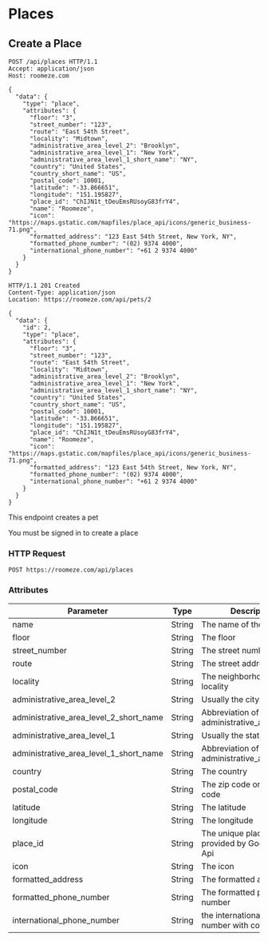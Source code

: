 # Places

## Create a Place

```http
POST /api/places HTTP/1.1
Accept: application/json
Host: roomeze.com

{
  "data": {
    "type": "place",
    "attributes": {
      "floor": "3",
      "street_number": "123",
      "route": "East 54th Street",
      "locality": "Midtown",
      "administrative_area_level_2": "Brooklyn",
      "administrative_area_level_1": "New York",
      "administrative_area_level_1_short_name": "NY",
      "country": "United States",
      "country_short_name": "US",
      "postal_code": 10001,
      "latitude": "-33.866651",
      "longitude": "151.195827",
      "place_id": "ChIJN1t_tDeuEmsRUsoyG83frY4",
      "name": "Roomeze",
      "icon": "https://maps.gstatic.com/mapfiles/place_api/icons/generic_business-71.png",
      "formatted_address": "123 East 54th Street, New York, NY",
      "formatted_phone_number": "(02) 9374 4000",
      "international_phone_number": "+61 2 9374 4000"
    }
  }
}
```
```http
HTTP/1.1 201 Created
Content-Type: application/json
Location: https://roomeze.com/api/pets/2

{
  "data": {
    "id": 2,
    "type": "place",
    "attributes": {
      "floor": "3",
      "street_number": "123",
      "route": "East 54th Street",
      "locality": "Midtown",
      "administrative_area_level_2": "Brooklyn",
      "administrative_area_level_1": "New York",
      "administrative_area_level_1_short_name": "NY",
      "country": "United States",
      "country_short_name": "US",
      "postal_code": 10001,
      "latitude": "-33.866651",
      "longitude": "151.195827",
      "place_id": "ChIJN1t_tDeuEmsRUsoyG83frY4",
      "name": "Roomeze",
      "icon": "https://maps.gstatic.com/mapfiles/place_api/icons/generic_business-71.png",
      "formatted_address": "123 East 54th Street, New York, NY",
      "formatted_phone_number": "(02) 9374 4000",
      "international_phone_number": "+61 2 9374 4000"
    }
  }
}
```

This endpoint creates a pet

<aside class="notice">
You must be signed in to create a place
</aside>

### HTTP Request

`POST https://roomeze.com/api/places`

### Attributes

Parameter                              | Type   | Description
-------------------------------------- | ------ | -----------
name                                   | String | The name of the place
floor                                  | String | The floor
street_number                          | String | The street number
route                                  | String | The street address
locality                               | String | The neighborhood or locality
administrative_area_level_2            | String | Usually the city name
administrative_area_level_2_short_name | String | Abbreviation of administrative_area_level_2
administrative_area_level_1            | String | Usually the state name
administrative_area_level_1_short_name | String | Abbreviation of administrative_area_level_1
country                                | String | The country
postal_code                            | String | The zip code or postal code
latitude                               | String | The latitude
longitude                              | String | The longitude
place_id                               | String | The unique place_id provided by Google Places Api
icon                                   | String | The icon
formatted_address                      | String | The formatted address
formatted_phone_number                 | String | The formatted phone number
international_phone_number             | String | the international phone number with country code